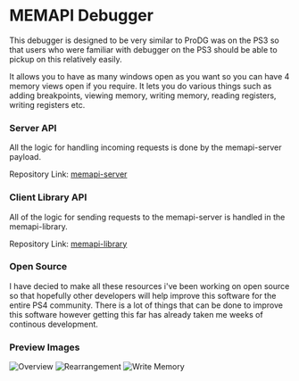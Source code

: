 # MEMAPI Debugger
This debugger is designed to be very similar to ProDG was on the PS3 so that users who were familiar with debugger on the PS3 should be able to pickup on this relatively easily.

It allows you to have as many windows open as you want so you can have 4 memory views open if you require. It lets you do various things such as adding breakpoints, viewing memory, writing memory, reading registers, writing registers etc.

### Server API
All the logic for handling incoming requests is done by the memapi-server payload.

Repository Link: [memapi-server](https://github.com/McCaulay/memapi-server)

### Client Library API
All of the logic for sending requests to the memapi-server is handled in the memapi-library.

Repository Link: [memapi-library](https://github.com/McCaulay/memapi-library)

### Open Source
I have decied to make all these resources i've been working on open source so that hopefully other developers will help improve this software for the entire PS4 community.
There is a lot of things that can be done to improve this software however getting this far has already taken me weeks of continous development.

### Preview Images
![Overview](https://i.imgur.com/4xhwrY6.png)
![Rearrangement](https://i.imgur.com/crXjy0P.png)
![Write Memory](https://i.imgur.com/9DNNHg3.png)

